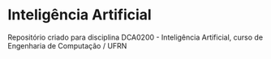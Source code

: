 # Inteligência Artificial 

  Repositório criado para disciplina DCA0200 - Inteligência Artificial, curso de Engenharia de Computação / UFRN
